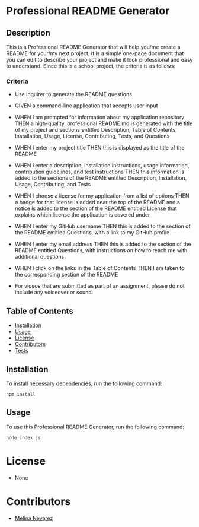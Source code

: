 # Professional README Generator


## Description

This is a Professional README Generator that will help you/me create a README for your/my next project. It is a simple one-page document that you can edit to describe your project and make it look professional and easy to understand.  Since this is a school project, the criteria is as follows: 

### Criteria

- Use Inquirer to generate the README questions

- GIVEN a command-line application that accepts user input

- WHEN I am prompted for information about my application repository
THEN a high-quality, professional README.md is generated with the title of my project and sections entitled Description, Table of Contents, Installation, Usage, License, Contributing, Tests, and Questions

- WHEN I enter my project title
THEN this is displayed as the title of the README

- WHEN I enter a description, installation instructions, usage information, contribution guidelines, and test instructions
THEN this information is added to the sections of the README entitled Description, Installation, Usage, Contributing, and Tests

- WHEN I choose a license for my application from a list of options
THEN a badge for that license is added near the top of the README and a notice is added to the section of the README entitled License that explains which license the application is covered under

- WHEN I enter my GitHub username
THEN this is added to the section of the README entitled Questions, with a link to my GitHub profile

- WHEN I enter my email address
THEN this is added to the section of the README entitled Questions, with instructions on how to reach me with additional questions

- WHEN I click on the links in the Table of Contents
THEN I am taken to the corresponding section of the README

- For videos that are submitted as part of an assignment, please do not include any voiceover or sound.

## Table of Contents

- [Installation](#installation)
- [Usage](#usage)
- [License](#license)
- [Contributors](#contributors)
- [Tests](#tests)



## Installation

To install necessary dependencies, run the following command:

```
npm install
```

## Usage

To use this Professional README Generator, run the following command:

```
node index.js
```

# License

- None

# Contributors

- [Melina Nevarez](https://github.com/melinanev) 

